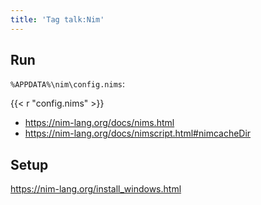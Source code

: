 ```yaml
---
title: 'Tag talk:Nim'
---
```


## Run

`%APPDATA%\nim\config.nims`:

{{< r "config.nims" >}}

- <https://nim-lang.org/docs/nims.html>
- <https://nim-lang.org/docs/nimscript.html#nimcacheDir>

## Setup

<https://nim-lang.org/install_windows.html>
